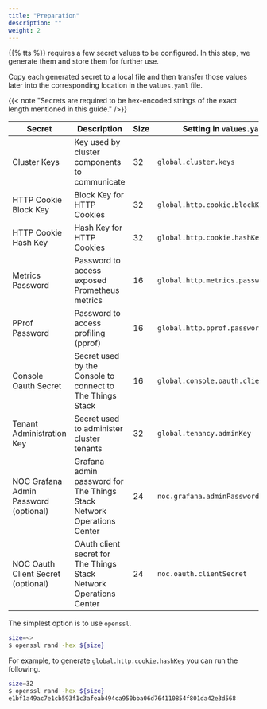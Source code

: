```yaml
---
title: "Preparation"
description: ""
weight: 2
---
```


{{% tts %}} requires a few secret values to be configured. In this step, we generate them and store them for further use.

Copy each generated secret to a local file and then transfer those values later into the corresponding location in the `values.yaml` file.

{{< note "Secrets are required to be hex-encoded strings of the exact length mentioned in this guide." />}}

|Secret|Description|Size|Setting in `values.yaml`|
|---|----|---|---|
|Cluster Keys|Key used by cluster components to communicate|32|`global.cluster.keys`|
|HTTP Cookie Block Key|Block Key for HTTP Cookies|32|`global.http.cookie.blockKey`|
|HTTP Cookie Hash Key|Hash Key for HTTP Cookies|32|`global.http.cookie.hashKey`|
|Metrics Password|Password to access exposed Prometheus metrics|16|`global.http.metrics.password`|
|PProf Password|Password to access profiling (pprof) |16|`global.http.pprof.password`|
|Console Oauth Secret|Secret used by the Console to connect to The Things Stack|16|`global.console.oauth.clientSecret`|
|Tenant Administration Key|Secret used to administer cluster tenants|32|`global.tenancy.adminKey`|
|NOC Grafana Admin Password (optional)|Grafana admin password for The Things Stack Network Operations Center|24|`noc.grafana.adminPassword`|
|NOC Oauth Client Secret (optional)|OAuth client secret for The Things Stack Network Operations Center|24|`noc.oauth.clientSecret`|

The simplest option is to use `openssl`.

```bash
size=<>
$ openssl rand -hex ${size}
```

For example, to generate `global.http.cookie.hashKey` you can run the following.

```bash
size=32
$ openssl rand -hex ${size}
e1bf1a49ac7e1cb593f1c3afeab494ca950bba06d764110854f801da42e3d568
```
